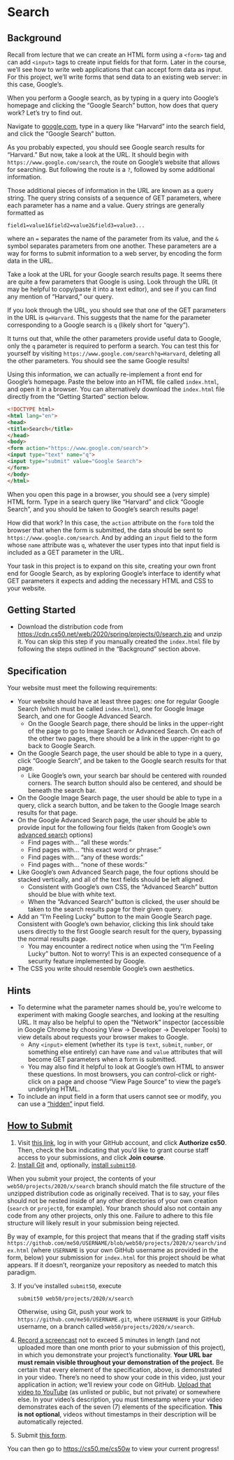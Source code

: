 # Search

## Background

Recall from lecture that we can create an HTML form using a `<form>` tag
and can add `<input>` tags to create input fields for that form. Later
in the course, we’ll see how to write web applications that can accept
form data as input. For this project, we’ll write forms that send data
to an existing web server: in this case, Google’s.

When you perform a Google search, as by typing in a query into Google’s
homepage and clicking the “Google Search” button, how does that query
work? Let’s try to find out.

Navigate to [google.com](https://www.google.com/), type in a query like
“Harvard” into the search field, and click the “Google Search” button.

As you probably expected, you should see Google search results for
“Harvard.” But now, take a look at the URL. It should begin with
`https://www.google.com/search`, the route on Google’s website that
allows for searching. But following the route is a `?`, followed by some
additional information.

Those additional pieces of information in the URL are known as a query
string. The query string consists of a sequence of GET parameters, where
each parameter has a name and a value. Query strings are generally
formatted as

``` highlight
field1=value1&field2=value2&field3=value3...
```

where an `=` separates the name of the parameter from its value, and the
`&` symbol separates parameters from one another. These parameters are a
way for forms to submit information to a web server, by encoding the
form data in the URL.

Take a look at the URL for your Google search results page. It seems
there are quite a few parameters that Google is using. Look through the
URL (it may be helpful to copy/paste it into a text editor), and see if
you can find any mention of “Harvard,” our query.

If you look through the URL, you should see that one of the GET
parameters in the URL is `q=Harvard`. This suggests that the name for
the parameter corresponding to a Google search is `q` (likely short for
“query”).

It turns out that, while the other parameters provide useful data to
Google, only the `q` parameter is required to perform a search. You can
test this for yourself by visiting
`https://www.google.com/search?q=Harvard`, deleting all the other
parameters. You should see the same Google results!

Using this information, we can actually re-implement a front end for
Google’s homepage. Paste the below into an HTML file called
`index.html`, and open it in a browser. You can alternatively download
the `index.html` file directly from the “Getting Started” section below.

``` html
<!DOCTYPE html>
<html lang="en">
<head>
<title>Search</title>
</head>
<body>
<form action="https://www.google.com/search">
<input type="text" name="q">
<input type="submit" value="Google Search">
</form>
</body>
</html>
```

When you open this page in a browser, you should see a (very simple)
HTML form. Type in a search query like “Harvard” and click “Google
Search”, and you should be taken to Google’s search results page!

How did that work? In this case, the `action` attribute on the `form`
told the browser that when the form is submitted, the data should be
sent to `https://www.google.com/search`. And by adding an `input` field
to the form whose `name` attribute was `q`, whatever the user types into
that input field is included as a GET parameter in the URL.

Your task in this project is to expand on this site, creating your own
front end for Google Search, as by exploring Google’s interface to
identify what GET parameters it expects and adding the necessary HTML
and CSS to your website.

## Getting Started

- <span class="fa-li"></span>Download the distribution code from
  <https://cdn.cs50.net/web/2020/spring/projects/0/search.zip> and unzip
  it. You can skip this step if you manually created the `index.html`
  file by following the steps outlined in the “Background” section
  above.

## Specification

Your website must meet the following requirements:

- <span class="fa-li"></span>Your website should have at least three
  pages: one for regular Google Search (which must be called
  `index.html`), one for Google Image Search, and one for Google
  Advanced Search.
  - <span class="fa-li"></span>On the Google Search page, there should
    be links in the upper-right of the page to go to Image Search or
    Advanced Search. On each of the other two pages, there should be a
    link in the upper-right to go back to Google Search.
- <span class="fa-li"></span>On the Google Search page, the user should
  be able to type in a query, click “Google Search”, and be taken to the
  Google search results for that page.
  - <span class="fa-li"></span>Like Google’s own, your search bar should
    be centered with rounded corners. The search button should also be
    centered, and should be beneath the search bar.
- <span class="fa-li"></span>On the Google Image Search page, the user
  should be able to type in a query, click a search button, and be taken
  to the Google Image search results for that page.
- <span class="fa-li"></span>On the Google Advanced Search page, the
  user should be able to provide input for the following four fields
  (taken from Google’s own [advanced
  search](https://www.google.com/advanced_search) options)
  - <span class="fa-li"></span>Find pages with… “all these words:”
  - <span class="fa-li"></span>Find pages with… “this exact word or
    phrase:”
  - <span class="fa-li"></span>Find pages with… “any of these words:”
  - <span class="fa-li"></span>Find pages with… “none of these words:”
- <span class="fa-li"></span>Like Google’s own Advanced Search page, the
  four options should be stacked vertically, and all of the text fields
  should be left aligned.
  - <span class="fa-li"></span>Consistent with Google’s own CSS, the
    “Advanced Search” button should be blue with white text.
  - <span class="fa-li"></span>When the “Advanced Search” button is
    clicked, the user should be taken to the search results page for
    their given query.
- <span class="fa-li"></span>Add an “I’m Feeling Lucky” button to the
  main Google Search page. Consistent with Google’s own behavior,
  clicking this link should take users directly to the first Google
  search result for the query, bypassing the normal results page.
  - <span class="fa-li"></span>You may encounter a redirect notice when
    using the “I’m Feeling Lucky” button. Not to worry! This is an
    expected consequence of a security feature implemented by Google.
- <span class="fa-li"></span>The CSS you write should resemble Google’s
  own aesthetics.

<span id="hints" data-id="" style="top: -58.2118px;"></span>

## Hints

- <span class="fa-li"></span>To determine what the parameter names
  should be, you’re welcome to experiment with making Google searches,
  and looking at the resulting URL. It may also be helpful to open the
  “Network” inspector (accessible in Google Chrome by choosing View -\>
  Developer -\> Developer Tools) to view details about requests your
  browser makes to Google.
  - <span class="fa-li"></span>Any `<input>` element (whether its `type`
    is `text`, `submit`, `number`, or something else entirely) can have
    `name` and `value` attributes that will become GET parameters when a
    form is submitted.
  - <span class="fa-li"></span>You may also find it helpful to look at
    Google’s own HTML to answer these questions. In most browsers, you
    can control-click or right-click on a page and choose “View Page
    Source” to view the page’s underlying HTML.
- <span class="fa-li"></span>To include an input field in a form that
  users cannot see or modify, you can use a
  [“hidden”](https://www.w3schools.com/tags/att_input_type_hidden.asp)
  input field.

<span id="how-to-submit" data-id="" style="top: -58.2118px;"></span>

## <a href="#how-to-submit" data-id="">How to Submit</a>

1.  Visit [this
    link](https://submit.cs50.io/invites/89679428401548238ceb022f141b9947),
    log in with your GitHub account, and click **Authorize cs50**. Then,
    check the box indicating that you’d like to grant course staff
    access to your submissions, and click **Join course**.
2.  [Install Git](https://git-scm.com/downloads) and, optionally,
    [install `submit50`](https://cs50.readthedocs.io/submit50/).

When you submit your project, the contents of your
`web50/projects/2020/x/search` branch should match the file structure of
the unzipped distribution code as originally received. That is to say,
your files should not be nested inside of any other directories of your
own creation (`search` or `project0`, for example). Your branch should
also not contain any code from any other projects, only this one.
Failure to adhere to this file structure will likely result in your
submission being rejected.

By way of example, for this project that means that if the grading staff
visits
`https://github.com/me50/USERNAME/blob/web50/projects/2020/x/search/index.html`
(where `USERNAME` is your own GitHub username as provided in the form,
below) your submission for `index.html` for this project should be what
appears. If it doesn’t, reorganize your repository as needed to match
this paradigm.

3.  If you’ve installed `submit50`, execute

    ``` highlight
    submit50 web50/projects/2020/x/search
    ```

    Otherwise, using Git, push your work to
    `https://github.com/me50/USERNAME.git`, where `USERNAME` is your
    GitHub username, on a branch called `web50/projects/2020/x/search`.

4.  [Record a
    screencast](https://www.howtogeek.com/205742/how-to-record-your-windows-mac-linux-android-or-ios-screen/)
    not to exceed 5 minutes in length (and not uploaded more than one
    month prior to your submission of this project), in which you
    demonstrate your project’s functionality. **Your URL bar must remain
    visible throughout your demonstration of the project.** Be certain
    that every element of the specification, above, is demonstrated in
    your video. There’s no need to show your code in this video, just
    your application in action; we’ll review your code on GitHub.
    [Upload that video to YouTube](https://www.youtube.com/upload) (as
    unlisted or public, but not private) or somewhere else. In your
    video’s description, you must timestamp where your video
    demonstrates each of the seven (7) elements of the specification.
    **This is not optional**, videos without timestamps in their
    description will be automatically rejected.

5.  Submit [this
    form](https://forms.cs50.io/283d7d90-d5a6-4fbd-9c56-775b4cb83ca1).

You can then go to <https://cs50.me/cs50w> to view your current
progress!
